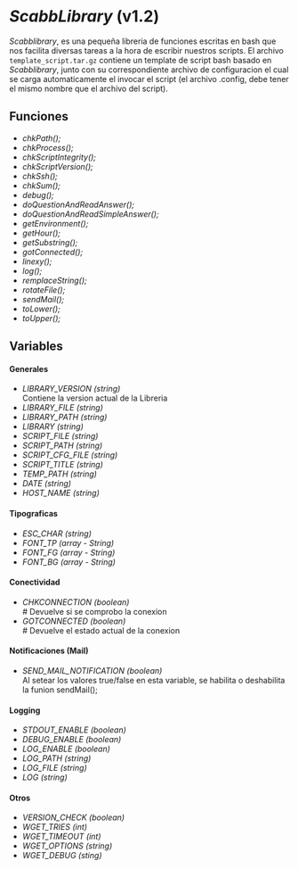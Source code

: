 *ScabbLibrary* (v1.2)
===================

*Scabblibrary*, es una pequeña libreria de funciones escritas en bash que nos facilita diversas tareas a la hora de escribir nuestros scripts.
El archivo `template_script.tar.gz` contiene un template de script bash basado en *Scabblibrary*, junto con su correspondiente archivo de configuracion el cual se carga automaticamente el invocar el script (el archivo .config, debe tener el mismo nombre que el archivo del script). 

## Funciones
- *chkPath();*<br/>
- *chkProcess();*<br/>
- *chkScriptIntegrity();*<br/>
- *chkScriptVersion();*<br/>
- *chkSsh();*<br/>
- *chkSum();*<br/>
- *debug();*<br/>
- *doQuestionAndReadAnswer();*<br/>
- *doQuestionAndReadSimpleAnswer();*<br/>
- *getEnvironment();*<br/>
- *getHour();*<br/>
- *getSubstring();*<br/>
- *gotConnected();*<br/>
- *linexy();*<br/>
- *log();*<br/>
- *remplaceString();*<br/>
- *rotateFile();*<br/>
- *sendMail();*<br/>
- *toLower();*<br/>
- *toUpper();*<br/>

## Variables
#### Generales
- *LIBRARY_VERSION (string)*<br/>Contiene la version actual de la Libreria
- *LIBRARY_FILE (string)*<br/>
- *LIBRARY_PATH (string)*<br/>
- *LIBRARY (string)*<br/>
- *SCRIPT_FILE (string)*<br/>
- *SCRIPT_PATH (string)*<br/>
- *SCRIPT_CFG_FILE (string)*<br/>
- *SCRIPT_TITLE (string)*<br/>
- *TEMP_PATH (string)*<br/>
- *DATE (string)*<br/>
- *HOST_NAME (string)*<br/>

#### Tipograficas
- *ESC_CHAR (string)*<br/>
- *FONT_TP (array - String)*<br/>
- *FONT_FG (array - String)*<br/>
- *FONT_BG (array - String)*<br/>

#### Conectividad
- *CHKCONNECTION (boolean)*<br/> # Devuelve si se comprobo la conexion
- *GOTCONNECTED (boolean)*<br/> # Devuelve el estado actual de la conexion

#### Notificaciones (Mail)
- *SEND_MAIL_NOTIFICATION (boolean)*<br/>Al setear los valores true/false en esta variable, se habilita o deshabilita la funion sendMail();

#### Logging
- *STDOUT_ENABLE (boolean)*<br/>
- *DEBUG_ENABLE (boolean)*<br/>
- *LOG_ENABLE (boolean)*<br/>
- *LOG_PATH (string)*<br/>
- *LOG_FILE (string)*<br/>
- *LOG (string)*<br/>

#### Otros
- *VERSION_CHECK (boolean)*<br/>
- *WGET_TRIES (int)*<br/>
- *WGET_TIMEOUT (int)*<br/>
- *WGET_OPTIONS (string)*<br/>
- *WGET_DEBUG (sting)*<br/>